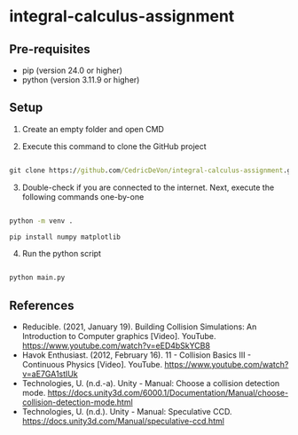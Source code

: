 # integral-calculus-assignment

## Pre-requisites

- pip (version 24.0 or higher)
- python (version 3.11.9 or higher)

## Setup

1. Create an empty folder and open CMD

2. Execute this command to clone the GitHub project

``` cmd

git clone https://github.com/CedricDeVon/integral-calculus-assignment.git

```

3. Double-check if you are connected to the internet. Next, execute the following commands one-by-one

``` cmd

python -m venv .

pip install numpy matplotlib

```

4. Run the python script

``` cmd

python main.py

```

## References

- Reducible. (2021, January 19). Building Collision Simulations: An Introduction to Computer graphics [Video]. YouTube. https://www.youtube.com/watch?v=eED4bSkYCB8
- Havok Enthusiast. (2012, February 16). 11 - Collision Basics III - Continuous Physics [Video]. YouTube. https://www.youtube.com/watch?v=aE7GA1stIUk
- Technologies, U. (n.d.-a). Unity - Manual: Choose a collision detection mode. https://docs.unity3d.com/6000.1/Documentation/Manual/choose-collision-detection-mode.html
- Technologies, U. (n.d.). Unity - Manual: Speculative CCD. https://docs.unity3d.com/Manual/speculative-ccd.html
